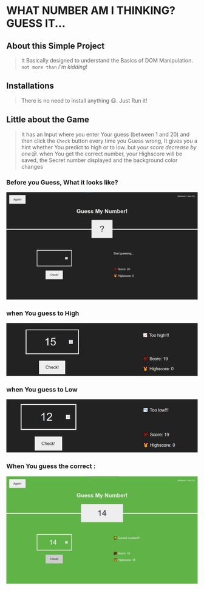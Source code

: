 # WHAT NUMBER AM I THINKING? GUESS IT... 

## About this Simple Project

> It Basically designed to understand the Basics of DOM Manipulation. ` not more than ` _I'm kidding_! 

## Installations

> There is no need to install anything 😃. Just Run it!

## Little about the Game
>  It has an Input where you enter Your guess (between 1 and 20) and then click the ` Check ` button
   every time you Guess wrong, It gives you a hint whether You predict to high or to low. but _your score decrease by one😪_.
   when You get the correct number, your Highscore will be saved, the Secret number displayed and the background color changes


### Before you Guess, What it looks like?

<p align="center">
    <img src="images/img1.png" width="550" alt="Course Image">
</p>

### when You guess to High

<p align="center">
    <img src="images/img3-toHigh.png" width="550" alt="Course Image">
</p>

### when You guess to Low

<p align="center">
    <img src="images/img2-toLow.png" width="550" alt="Course Image">
</p>

### When You guess the correct : 

<p align="center">
    <img src="images/img4-correcte.png" width="550" alt="Course Image">
</p>
